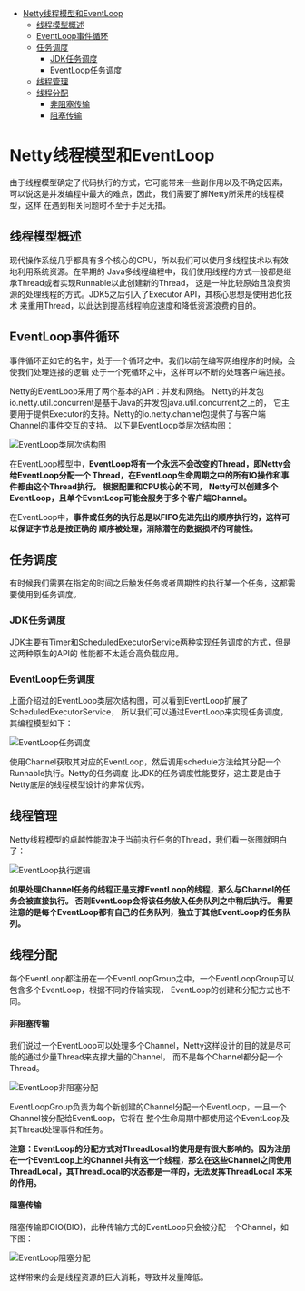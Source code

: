 <!-- TOC -->

   * [Netty线程模型和EventLoop](#netty线程模型和eventloop)
      * [线程模型概述](#线程模型概述)
      * [EventLoop事件循环](#eventloop事件循环)
      * [任务调度](#任务调度)
         * [JDK任务调度](#jdk任务调度)
         * [EventLoop任务调度](#eventloop任务调度)
      * [线程管理](#线程管理)
      * [线程分配](#线程分配)
         * [非阻塞传输](#非阻塞传输)
         * [阻塞传输](#阻塞传输)

<!--/ TOC -->

# Netty线程模型和EventLoop
由于线程模型确定了代码执行的方式，它可能带来一些副作用以及不确定因素，
可以说这是并发编程中最大的难点，因此，我们需要了解Netty所采用的线程模型，这样
在遇到相关问题时不至于手足无措。


## 线程模型概述
现代操作系统几乎都具有多个核心的CPU，所以我们可以使用多线程技术以有效地利用系统资源。在早期的
Java多线程编程中，我们使用线程的方式一般都是继承Thread或者实现Runnable以此创建新的Thread，
这是一种比较原始且浪费资源的处理线程的方式。JDK5之后引入了Executor API，其核心思想是使用池化技术
来重用Thread，以此达到提高线程响应速度和降低资源浪费的目的。


## EventLoop事件循环
事件循环正如它的名字，处于一个循环之中。我们以前在编写网络程序的时候，会使我们处理连接的逻辑
处于一个死循环之中，这样可以不断的处理客户端连接。

Netty的EventLoop采用了两个基本的API：并发和网络。
Netty的并发包io.netty.util.concurrent是基于Java的并发包java.util.concurrent之上的，
它主要用于提供Executor的支持。Netty的io.netty.channel包提供了与客户端Channel的事件交互的支持。
以下是EventLoop类层次结构图：

![EventLoop类层次结构图](../img/netty/EventLoop类层次结构图.png)

在EventLoop模型中，**EventLoop将有一个永远不会改变的Thread，即Netty会给EventLoop分配一个
Thread，在EventLoop生命周期之中的所有IO操作和事件都由这个Thread执行。 根据配置和CPU核心的不同，
Netty可以创建多个EventLoop，且单个EventLoop可能会服务于多个客户端Channel。**

在EventLoop中，**事件或任务的执行总是以FIFO先进先出的顺序执行的，这样可以保证字节总是按正确的
顺序被处理，消除潜在的数据损坏的可能性。**


## 任务调度
有时候我们需要在指定的时间之后触发任务或者周期性的执行某一个任务，这都需要使用到任务调度。


### JDK任务调度
JDK主要有Timer和ScheduledExecutorService两种实现任务调度的方式，但是这两种原生的API的
性能都不太适合高负载应用。


### EventLoop任务调度
上面介绍过的EventLoop类层次结构图，可以看到EventLoop扩展了ScheduledExecutorService，
所以我们可以通过EventLoop来实现任务调度，其编程模型如下：

![EventLoop任务调度](../img/netty/EventLoop任务调度.png)

使用Channel获取其对应的EventLoop，然后调用schedule方法给其分配一个Runnable执行。Netty的任务调度
比JDK的任务调度性能要好，这主要是由于Netty底层的线程模型设计的非常优秀。


## 线程管理
Netty线程模型的卓越性能取决于当前执行任务的Thread，我们看一张图就明白了：

![EventLoop执行逻辑](../img/netty/EventLoop执行逻辑.png)

**如果处理Channel任务的线程正是支撑EventLoop的线程，那么与Channel的任务会被直接执行。
否则EventLoop会将该任务放入任务队列之中稍后执行。
需要注意的是每个EventLoop都有自己的任务队列，独立于其他EventLoop的任务队列。**


## 线程分配
每个EventLoop都注册在一个EventLoopGroup之中，一个EventLoopGroup可以包含多个EventLoop，根据不同的传输实现，
EventLoop的创建和分配方式也不同。


#### 非阻塞传输
我们说过一个EventLoop可以处理多个Channel，Netty这样设计的目的就是尽可能的通过少量Thread来支撑大量的Channel，
而不是每个Channel都分配一个Thread。

![EventLoop非阻塞分配](../img/netty/EventLoop非阻塞分配.png)

EventLoopGroup负责为每个新创建的Channel分配一个EventLoop，一旦一个Channel被分配给EventLoop，它将在
整个生命周期中都使用这个EventLoop及其Thread处理事件和任务。

**注意：EventLoop的分配方式对ThreadLocal的使用是有很大影响的。因为注册在一个EventLoop上的Channel
共有这一个线程，那么在这些Channel之间使用ThreadLocal，其ThreadLocal的状态都是一样的，无法发挥ThreadLocal
本来的作用。**


#### 阻塞传输
阻塞传输即OIO(BIO)，此种传输方式的EventLoop只会被分配一个Channel，如下图：

![EventLoop阻塞分配](../img/netty/EventLoop阻塞分配.png)

这样带来的会是线程资源的巨大消耗，导致并发量降低。
